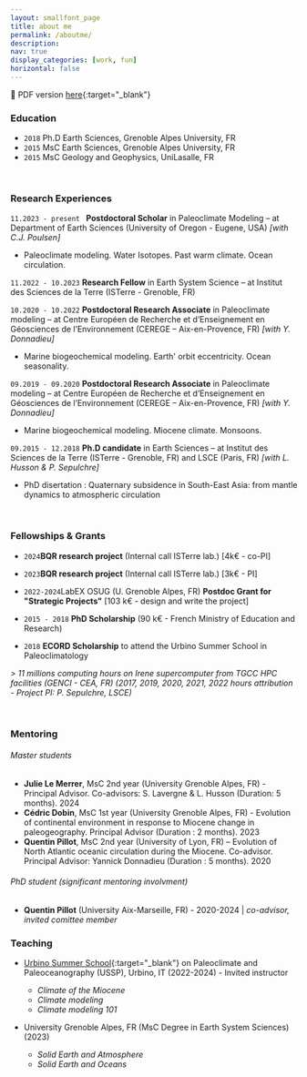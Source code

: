 ```yaml
---
layout: smallfont_page
title: about me
permalink: /aboutme/
description: 
nav: true
display_categories: [work, fun]
horizontal: false
---
```


📄 PDF version [here](/assets/pdf/CV2023_ACSarr.pdf){:target="_blank"}

### Education

- `2018` Ph.D Earth Sciences, Grenoble Alpes University, FR
- `2015` MsC Earth Sciences, Grenoble Alpes University, FR
- `2015` MsC Geology and Geophysics, UniLasalle, FR
<p>&nbsp;</p>

### Research Experiences

`11.2023 - present ` __Postdoctoral Scholar__ in Paleoclimate Modeling – at Department of Earth Sciences (University of Oregon - Eugene, USA)
_[with C.J. Poulsen]_
- Paleoclimate modeling. Water Isotopes. Past warm climate. Ocean circulation.

`11.2022 - 10.2023` __Research Fellow__ in Earth System Science – at Institut des Sciences de la Terre (ISTerre - Grenoble, FR)

`10.2020 - 10.2022` __Postdoctoral Research Associate__ in Paleoclimate modeling – at Centre Européen de Recherche et d’Enseignement en Géosciences de l’Environnement (CEREGE – Aix-en-Provence, FR) _[with Y. Donnadieu]_

-  Marine biogeochemical modeling. Earth' orbit eccentricity. Ocean seasonality.

`09.2019 - 09.2020` __Postdoctoral Research Associate__ in Paleoclimate modeling – at Centre Européen de Recherche et d’Enseignement en Géosciences de l’Environnement (CEREGE – Aix-en-Provence, FR) _[with Y. Donnadieu]_

-  Marine biogeochemical modeling. Miocene climate. Monsoons.

`09.2015 - 12.2018` __Ph.D candidate__ in Earth Sciences – at Institut des Sciences de la Terre (ISTerre -  Grenoble, FR) and LSCE (Paris, FR) _[with L. Husson & P. Sepulchre]_

-  PhD disertation : Quaternary subsidence in South-East Asia: from mantle dynamics to atmospheric circulation

<p>&nbsp;</p>

### Fellowships & Grants
-  `2024`__BQR research project__ (Internal call ISTerre lab.) [4k€ - co-PI]
-  `2023`__BQR research project__ (Internal call ISTerre lab.) [3k€ - PI]
- `2022-2024`LabEX OSUG (U. Grenoble Alpes, FR) __Postdoc Grant for "Strategic Projects"__ [103 k€ - design and write the project]
- `2015 - 2018` __PhD Scholarship__ (90 k€ - French Ministry of Education and Research)

- `2018` __ECORD Scholarship__ to attend the Urbino Summer School in Paleoclimatology

_> 11 millions computing hours on Irene supercomputer from TGCC HPC facilities (GENCI - CEA, FR) (2017, 2019, 2020, 2021, 2022 hours attribution - Project PI: P. Sepulchre, LSCE)_

<p>&nbsp;</p>

### Mentoring

###### Master students
- __Julie Le Merrer__, MsC 2nd year (University Grenoble Alpes, FR) - Principal Advisor. Co-advisors: S. Lavergne & L. Husson (Duration: 5 months). 2024
- __Cédric Dobin__, MsC 1st year (University Grenoble Alpes, FR) - Evolution of continental environment in response to Miocene change in paleogeography. Principal Advisor (Duration : 2 months). 2023
- __Quentin Pillot__, MsC 2nd year (University of Lyon, FR) – Evolution of North Atlantic oceanic circulation during the Miocene. Co-advisor. Principal Advisor: Yannick Donnadieu (Duration : 5 months). 2020

###### PhD student (_significant mentoring involvment_)
- __Quentin Pillot__ (University Aix-Marseille, FR) - 2020-2024 | _co-advisor, invited comittee member_

### Teaching

- [Urbino Summer School](https://urbinossp.wordpress.com/){:target="_blank"} on Paleoclimate and Paleoceanography (USSP), Urbino, IT (2022-2024) - Invited instructor
  - _Climate of the Miocene_
  - _Climate modeling_
  - _Climate modeling 101_

- University Grenoble Alpes, FR (MsC Degree in Earth System Sciences) (2023)
  - _Solid Earth and Atmosphere_
  - _Solid Earth and Oceans_


